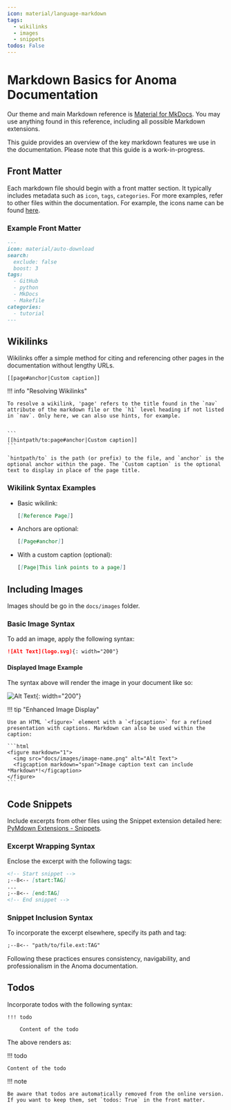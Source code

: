 ```yaml
---
icon: material/language-markdown
tags:
  - wikilinks
  - images
  - snippets
todos: False
---
```


# Markdown Basics for Anoma Documentation

Our theme and main Markdown reference is [Material for
MkDocs](https://squidfunk.github.io/mkdocs-material/reference). You may use
anything found in this reference, including all possible Markdown extensions.

This guide provides an overview of the key markdown features we use in the
documentation. Please note that this guide is a work-in-progress.

## Front Matter

Each markdown file should begin with a front matter section. It typically
includes metadata such as `icon`, `tags`, `categories`. For more examples, refer
to other files within the documentation. For example, the icons name can be found
[here](https://squidfunk.github.io/mkdocs-material/reference/icons-emojis/?h=icon).

### Example Front Matter

```markdown
---
icon: material/auto-download
search:
  exclude: false
  boost: 3
tags:
  - GitHub
  - python
  - MkDocs
  - Makefile
categories:
  - tutorial
---
```

## Wikilinks

Wikilinks offer a simple method for citing and referencing other pages in the
documentation without lengthy URLs.

```
[[page#anchor|Custom caption]]
```



!!! info "Resolving Wikilinks"

    To resolve a wikilink, 'page' refers to the title found in the `nav` attribute of the markdown file or the `h1` level heading if not listed in `nav`. Only here, we can also use hints, for example.


    ```
    [[hintpath/to:page#anchor|Custom caption]]
    ```

    `hintpath/to` is the path (or prefix) to the file, and `anchor` is the optional anchor within the page. The `Custom caption` is the optional text to display in place of the page title.

### Wikilink Syntax Examples

- Basic wikilink:

  ```markdown
  [[Reference Page]]
  ```

- Anchors are optional:

  ```markdown
  [[Page#anchor]]
  ```

- With a custom caption (optional):

  ```markdown
  [[Page|This link points to a page]]
  ```

## Including Images

Images should be go in the `docs/images` folder.


### Basic Image Syntax

To add an image, apply the following syntax:

```markdown
![Alt Text](logo.svg){: width="200"}
```

#### Displayed Image Example

The syntax above will render the image in your document like so:

![Alt Text](logo.svg){: width="200"}

!!! tip "Enhanced Image Display"

    Use an HTML `<figure>` element with a `<figcaption>` for a refined presentation with captions. Markdown can also be used within the caption:

    ```html
    <figure markdown="1">
      <img src="docs/images/image-name.png" alt="Alt Text">
      <figcaption markdown="span">Image caption text can include *Markdown*!</figcaption>
    </figure>
    ```

## Code Snippets

Include excerpts from other files using the Snippet extension detailed here:
[PyMdown Extensions -
Snippets](https://facelessuser.github.io/pymdown-extensions/extensions/snippets/).

### Excerpt Wrapping Syntax

Enclose the excerpt with the following tags:

```markdown
<!-- Start snippet -->
;--8<-- [start:TAG]
...
;--8<-- [end:TAG]
<!-- End snippet -->
```

### Snippet Inclusion Syntax

To incorporate the excerpt elsewhere, specify its path and tag:

```markdown
;--8<-- "path/to/file.ext:TAG"
```

Following these practices ensures consistency, navigability, and professionalism
in the Anoma documentation.

## Todos

Incorporate todos with the following syntax:


```text
!!! todo

    Content of the todo
```

The above renders as:

!!! todo

    Content of the todo

!!! note

    Be aware that todos are automatically removed from the online version. If you want to keep them, set `todos: True` in the front matter.
